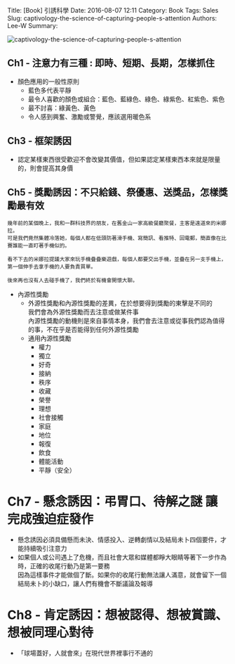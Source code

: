 Title: [Book] 引誘科學
Date: 2016-08-07 12:11
Category: Book
Tags: Sales
Slug: captivology-the-science-of-capturing-people-s-attention
Authors: Lee-W
Summary: 


![captivology-the-science-of-capturing-people-s-attention](http://pic.eslite.com/Upload/Product/201605/m/635988115711024504.jpg)

<!--more-->

## Ch1 - 注意力有三種 : 即時、短期、長期，怎樣抓住
- 顏色應用的一般性原則
	- 藍色多代表平靜
	- 最令人喜歡的顏色或組合：藍色、藍綠色、綠色、綠紫色、紅紫色、紫色 
	- 最不討喜：綠黃色、黃色
	- 令人感到興奮、激勵或警覺，應該選用暖色系
 	
## Ch3 - 框架誘因
- 認定某樣東西很受歡迎不會改變其價值，但如果認定某樣東西本來就是限量的，則會提高其身價

## Ch5 - 獎勵誘因：不只給錢、祭優惠、送獎品，怎樣獎勵最有效
```
幾年前的某個晚上，我和一群科技界的朋友，在舊金山一家高級餐廳聚餐，主客是遠道來的米娜拉。
可是我們竟然集體冷落她，每個人都在低頭防著滑手機、寫簡訊、看推特、回電郵，簡直像在比賽誰能一直盯著手機似的。
	
看不下去的米娜拉提議大家來玩手機疊疊樂遊戲，每個人都要交出手機，並疊在另一支手機上，第一個伸手去拿手機的人要負責買單。
	
後來再也沒有人去碰手機了，我們終於有機會開懷大聊。
```

- 內源性獎勵
	- 外源性獎勵和內源性獎勵的差異，在於想要得到獎勵的東擊是不同的  
	  我們會為外源性獎勵而去注意或做某件事  
	  內源性獎勵的動機則是來自事情本身，我們會去注意或從事我們認為值得的事，不在乎是否能得到任何外源性獎勵
	- 通用內源性獎勵
		- 權力
		- 獨立
		- 好奇
		- 接納
		- 秩序
		- 收藏
		- 榮譽
		- 理想
		- 社會接觸
		- 家庭
		- 地位
		- 報復
		- 飲食
		- 體能活動
		- 平靜（安全） 

# Ch7 - 懸念誘因：弔胃口、待解之謎 讓完成強迫症發作
- 懸念誘因必須具備懸而未決、情感投入、逆轉劇情以及結局未卜四個要件，才能持續吸引注意力
- 如果個人或公司遇上了危機，而且社會大眾和媒體都睜大眼睛等著下一步作為時，正確的收尾行動乃是第一要務  
  因為這樣事件才能做個了斷。如果你的收尾行動無法讓人滿意，就會留下一個結局未卜的小缺口，讓人們有機會不斷議論及報導

# Ch8 - 肯定誘因：想被認得、想被賞識、想被同理心對待
- 「球場蓋好，人就會來」在現代世界裡事行不通的